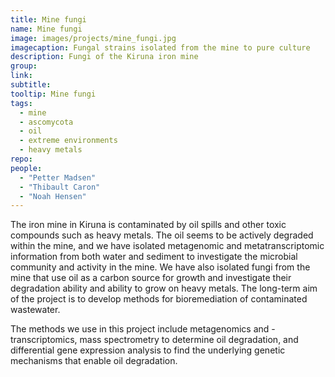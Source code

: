 ```yaml
---
title: Mine fungi
name: Mine fungi
image: images/projects/mine_fungi.jpg
imagecaption: Fungal strains isolated from the mine to pure culture
description: Fungi of the Kiruna iron mine
group: 
link: 
subtitle: 
tooltip: Mine fungi
tags:
  - mine
  - ascomycota
  - oil
  - extreme environments
  - heavy metals
repo: 
people:
  - "Petter Madsen"
  - "Thibault Caron"
  - "Noah Hensen"
---
```


The iron mine in Kiruna is contaminated by oil spills and other toxic compounds such as heavy metals. The oil seems to be actively degraded within the mine, and we have isolated metagenomic and metatranscriptomic information from both water and sediment to investigate the microbial community and activity in the mine. We have also isolated fungi from the mine that use oil as a carbon source for growth and investigate their degradation ability and ability to grow on heavy metals. The long-term aim of the project is to develop methods for bioremediation of contaminated wastewater.

The methods we use in this project include metagenomics and -transcriptomics, mass spectrometry to determine oil degradation, and differential gene expression analysis to find the underlying genetic mechanisms that enable oil degradation.

